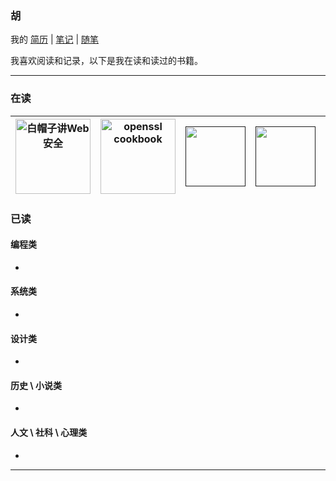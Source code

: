 ### 胡

我的 [简历][简历] | [笔记][笔记] | [随笔][随笔]

我喜欢阅读和记录，以下是我在读和读过的书籍。

---

### 在读

| [<img src="https://wfqqreader-1252317822.image.myqcloud.com/cover/273/851273/t6_851273.jpg" alt="白帽子讲Web安全" width="120">](https://weread.qq.com/web/appreader/7c4327b05cfd497c4eaa52f?wtheme=white&wfrom=app&wvid=21903741&scene=bottomSheetShare)  | [<img src="https://www.feistyduck.com/library/openssl-cookbook/assets/image-main-view.png" alt="openssl cookbook" width="120">](https://www.feistyduck.com/library/openssl-cookbook/)  | [<img src="" alt="" width="96">]()  |  [<img src="" alt="" width="96">]() |  [<img src="" alt="" width="96">]() | [<img src="" alt="" width="96">]()  |
|---|---|---|---|---|---|

### 已读

#### 编程类

*

#### 系统类

*

#### 设计类

*

#### 历史 \ 小说类

*

#### 人文 \ 社科 \ 心理类

*

---

<!--
**hujp/hujp** is a ✨ _special_ ✨ repository because its `README.md` (this file) appears on your GitHub profile.

Here are some ideas to get you started:

- 🔭 I’m currently working on ...
- 🌱 I’m currently learning ...
- 👯 I’m looking to collaborate on ...
- 🤔 I’m looking for help with ...
- 💬 Ask me about ...
- 📫 How to reach me: ...
- 😄 Pronouns: ...
- ⚡ Fun fact: ...
-->

[简历]: https://github.com/hujp/hujp/blob/master/cv.md
[笔记]: https://hujp.github.io/devops-logs/
[随笔]: https://hujp.github.io/life-essays/